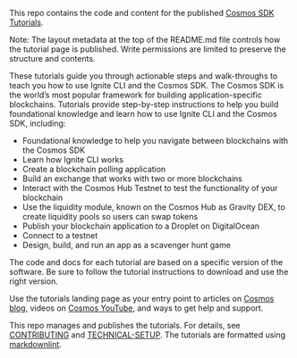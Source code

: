 <!--
layout: LandingPage
intro:
  - overline: begin your cosmos journey
    title: Developer Portal
    description: |
      Cosmos is a network of interoperable blockchains built on BFT consensus. <br/><br/> 
      The ever-expanding ecosystem provides an SDK, tokens, wallets, applications, and services. Discover the Cosmos SDK to develop application-specific blockchains. <br/><br/> 
      Ready to begin your journey?
    image: /graphics-sdk-course.png
    action:
      label: Start course
      url: /academy/0-welcome
    secondtext: |
      This is a beta version of the Developer Portal that will help you take your first steps with the Cosmos SDK.
      <br>We would be grateful for your feedback. At the end of each are three icons to rate the page and a small box where you can give us feedback about things to improve. Enjoy your journey through the portal and good luck with the HackAtom!
overview:
  title: Welcome to the Cosmos Ecosystem!
  items:
    - title: Is this course for me?
      description: |
        This course offers an overview of the Cosmos SDK, as well as examples and exercises to help developers get a quick start.
    - title: How should I go through this course?
      description: |
        This course unfolds the Cosmos universe, beginning with a big picture perspective and getting into how to create your own application-specific blockchain with the Cosmos SDK.<br/>
        You can follow two tracks: The fast track and the deep dive. The fast track gives you a solid overview of the Cosmos SDK, its components, and dApps in Cosmos. The deep dive takes you through hands-on exercises to put theory into practice – showcasing how to address application concerns when developing such as managing gas fees and cross-chain communication, working with Ignite CLI, running a node, and understanding CosmWasm. All sections are tagged accordingly as “Fast track” or “Deep dive”. A look into all chapters is recommended as a basic understanding helps when things get tricky.
    - title: What do I need?
      description: |
        For the fast track, you should have a solid understanding of blockchain technology and be familiar with decentralized applications. The deep dives are specially designed for experienced developers.
    - title: How long does it take me?
      description: |
        With the fast-track, you will gain a solid understanding of Cosmos and its SDK. This might be a matter of just an hour or two. The time you spend on the deep dive depends on you – there are endless possibilities to discover. <br/><br/>
        Welcome to the cosmos!
modulesIntroduction:
  overline: Developer course
  title: Cosmos Academy
  description: |
    Want to discover how to use the Cosmos SDK to build application-specific blockchains?<br/><br/>
    Take your first steps in the Cosmos universe with a look into this complete and comprehensive course.
  action:
    label: What is Cosmos
    url: /academy/1-what-is-cosmos/index.html
  secondtext: |
    This is a beta version of the Developer Portal that will help you take your first steps with the Cosmos SDK.
    <br>We would be grateful for your feedback. At the end of each are three icons to rate the page and a small box where you can give us feedback about things to improve. Enjoy your journey through the portal and good luck with the HackAtom!
  filterByTagEnabled: true
  subtitle: Introduction to Cosmos
  sections:
    - image: /cosmos_dev_portal_module-02-lp.png
      title: What is Cosmos?
      description: |
        Get a fast overview of:
      links: ['/academy/1-what-is-cosmos/blockchain-and-cosmos.html', '/academy/1-what-is-cosmos/cosmos-ecosystem.html', '/academy/1-what-is-cosmos/atom-staking.html']
    - image: /cosmos_dev_portal_module-03-lp.png
      title: Cosmos Concepts
      description: |
        Deep dive
      links: ['/academy/2-main-concepts/', '/academy/0.0-B9lab-Blockchains/2_public.html', '/academy/2-main-concepts/', '/academy/0.0-B9lab-Blockchains/2_public.html']
    - image: /cosmos_dev_portal_module-04-lp.png
      title: Introduction to IBC
      description: |
        Deep dive
      links: ['/academy/2-main-concepts/', '/academy/0.0-B9lab-Blockchains/2_public.html', '/academy/2-main-concepts/', '/academy/0.0-B9lab-Blockchains/2_public.html']
tools:
  - title: Cosmos SDK
    description: A framework for building public blockchains.
    links:
      - name: Learn more
        url: https://v1.cosmos.network/sdk
      - name: Documentation
        url: https://docs.cosmos.network/
    image: /cosmos-sdk-icon.svg
  - title: Tendermint Core
    description: Blockchain consensus engine and application interface.
    links:
      - name: Learn more
        url: https://tendermint.com/core/
      - name: Documentation
        url: https://docs.tendermint.com/
    image: /tendermint-icon.svg
  - title: Ignite CLI
    description: All-in-one platform to build, launch, and maintain apps on a sovereign and secured blockchain.
    links:
      - name: Learn more
        url: https://ignite.com/cli
      - name: Documentation
        url: https://docs.ignite.com
    image: /ignitecli-icon.svg
  - title: IBC
    description: Industry standard protocol for inter-blockchain communication.
    links:
      - name: Learn more
        url: https://ibcprotocol.org/
      - name: Documentation
        url: https://ibc.cosmos.network/
    image: /ibc-icon.svg
  - title: CosmWasm
    description: Smart contracting platform built for Cosmos ecosystem.
    links:
      - name: Learn more
        url: https://cosmwasm.com/
      - name: Documentation
        url: https://docs.cosmwasm.com/docs/1.0/
    image: /cosmwasm-icon.svg
  - title: Cosmos Hub
    description: Software powering Cosmos Hub, the heart of the Cosmos network, and home of the ATOM token.
    links:
      - name: Documentation
        url: https://hub.cosmos.network/
    image: /generic-star-icon.svg
articles:
  - title: Authz and Fee Grant Modules
    date: Thursday, March 10
    time: 4
    url: https://blog.cosmos.network/secret-powers-what-are-the-authz-and-fee-grant-modules-c57d0e808794
    image: /authz-article-banner.png
  - title: Tendermint v0.35
    date: Friday, November 5
    time: 4
    url: https://medium.com/tendermint/tendermint-v0-35-introduces-prioritized-mempool-a-makeover-to-the-peer-to-peer-network-more-61eea6ec572d
    image: /article-02.jpg
  - title: What is IBC?
    date: Tuesday, December 7
    time: 9
    url: https://bisontrails.co/ibc-protocol
    image: /article-03.jpg
tutorials:
  - image: /cosmos_dev_portal_module-05-lp.png
    title: Cosmos Concepts
    description: |
      Deep dive
    links: ['/academy/2-main-concepts/']
  - image: /cosmos_dev_portal_module-04-lp.png
    title: IBC developers
    description: |
      Deep dive
    links: ['/academy/2-main-concepts/']
  - image: /cosmos_dev_portal_module-03-lp.png
    title: Cosmos Concepts
    description: |
      Deep dive
    links: ['/academy/2-main-concepts/']
  - image: /cosmos_dev_portal_module-05-lp.png
    title: Cosmos Concepts
    description: |
      Deep dive
    links: ['/academy/2-main-concepts/']
  - image: /cosmos_dev_portal_module-02-lp.png
    title: Introduction to CosmJS
    description: |
      Deep dive
    links: ['/academy/2-main-concepts/', '/academy/0.0-B9lab-Blockchains/2_public.html', '/academy/2-main-concepts/', '/academy/0.0-B9lab-Blockchains/2_public.html']
  - image: /cosmos_dev_portal_module-03-lp.png
    title: Cosmos Concepts
    description: |
      Deep dive
    links: ['/academy/2-main-concepts/', '/academy/0.0-B9lab-Blockchains/2_public.html', '/academy/2-main-concepts/', '/academy/0.0-B9lab-Blockchains/2_public.html']
  - image: /cosmos_dev_portal_whats_next.png
    title: Understand SDK modules
    description: |
      Deep dive
    links: ['/academy/2-main-concepts/', '/academy/0.0-B9lab-Blockchains/2_public.html', '/academy/2-main-concepts/', '/academy/0.0-B9lab-Blockchains/2_public.html']
exercises:
  - image: /cosmos_dev_portal_module-02-lp.png
    title: Cosmos Concepts
    description: |
      Deep dive
    links: ['/academy/2-main-concepts/']
  - image: /cosmos_dev_portal_module-02-lp.png
    title: Run in Production
    description: |
      Deep dive
    links: ['/academy/2-main-concepts/']
  - image: /cosmos_dev_portal_module-02-lp.png
    title: Run in Production
    description: |
      Deep dive
    links: ['/academy/2-main-concepts/']
  - image: /cosmos_dev_portal_module-02-lp.png
    title: Cosmos Concepts
    description: |
      Deep dive
    links: ['/academy/2-main-concepts/']
  - image: /cosmos_dev_portal_module-02-lp.png
    title: Cosmos Concepts
    description: |
      Deep dive
    links: ['/academy/2-main-concepts/']
-->

This repo contains the code and content for the published [Cosmos SDK Tutorials](https://tutorials.cosmos.network/).

Note: The layout metadata at the top of the README.md file controls how the tutorial page is published. Write permissions are limited to preserve the structure and contents.

These tutorials guide you through actionable steps and walk-throughs to teach you how to use Ignite CLI and the Cosmos SDK. The Cosmos SDK is the world’s most popular framework for building application-specific blockchains. Tutorials provide step-by-step instructions to help you build foundational knowledge and learn how to use Ignite CLI and the Cosmos SDK, including:

* Foundational knowledge to help you navigate between blockchains with the Cosmos SDK
* Learn how Ignite CLI works
* Create a blockchain polling application
* Build an exchange that works with two or more blockchains
* Interact with the Cosmos Hub Testnet to test the functionality of your blockchain
* Use the liquidity module, known on the Cosmos Hub as Gravity DEX, to create liquidity pools so users can swap tokens
* Publish your blockchain application to a Droplet on DigitalOcean
* Connect to a testnet
* Design, build, and run an app as a scavenger hunt game

The code and docs for each tutorial are based on a specific version of the software. Be sure to follow the tutorial instructions to download and use the right version.

Use the tutorials landing page as your entry point to articles on [Cosmos blog](https://blog.cosmos.network/), videos on [Cosmos YouTube](https://www.youtube.com/c/CosmosProject/videos), and ways to get help and support.

This repo manages and publishes the tutorials. For details, see [CONTRIBUTING](CONTRIBUTING.md) and [TECHNICAL-SETUP](TECHNICAL-SETUP.md).
The tutorials are formatted using [markdownlint](https://github.com/DavidAnson/markdownlint/blob/main/doc/Rules.md).

